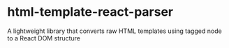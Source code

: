 # html-template-react-parser
A lightweight library that converts raw HTML templates using tagged node to a React DOM structure
